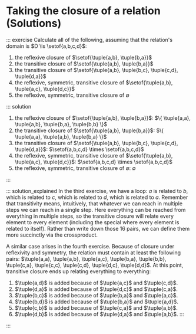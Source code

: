 # Taking the closure of a relation (Solutions)

::: exercise
Calculate all of the following, assuming that the relation's domain is $D \is \setof{a,b,c,d}$:

1. the reflexive closure of $\setof{\tuple{a,b}, \tuple{b,a}}$
1. the transitive closure of $\setof{\tuple{a,b}, \tuple{b,a}}$
1. the transitive closure of $\setof{\tuple{a,b}, \tuple{b,c}, \tuple{c,d}, \tuple{d,a}}$
1. the reflexive, symmetric, transitive closure of $\setof{\tuple{a,b}, \tuple{a,c}, \tuple{d,c}}$
1. the reflexive, symmetric, transitive closure of $\emptyset$

::: solution

1. the reflexive closure of $\setof{\tuple{a,b}, \tuple{b,a}}$: $\{ \tuple{a,a}, \tuple{a,b}, \tuple{b,a}, \tuple{b,b} \}$
1. the transitive closure of $\setof{\tuple{a,b}, \tuple{b,a}}$: $\{ \tuple{a,a}, \tuple{a,b}, \tuple{b,a} \}$
1. the transitive closure of $\setof{\tuple{a,b}, \tuple{b,c}, \tuple{c,d}, \tuple{d,a}}$: $\setof{a,b,c,d} \times \setof{a,b,c,d}$
1. the reflexive, symmetric, transitive closure of $\setof{\tuple{a,b}, \tuple{a,c}, \tuple{d,c}}$: $\setof{a,b,c,d} \times \setof{a,b,c,d}$
1. the reflexive, symmetric, transitive closure of $\emptyset$: $\emptyset$

:::

::: solution_explained
In the third exercise, we have a loop: $a$ is related to $b$, which is related to $c$, which is related to $d$, which is related to $a$.
Remember that transitivity means, intuitively, that whatever we can reach in multiple steps we can reach in a single step.
Here everything can be reached from everything in multiple steps, so the transitive closure will relate every element to every element (including the special where every element is related to itself).
Rather than write down those 16 pairs, we can define them more succinctly via the crossproduct.

A similar case arises in the fourth exercise.
Because of closure under reflexivity and symmetry, the relation must contain at least the following pairs:
$\tuple{a,a}, \tuple{a,b}, \tuple{a,c}, \tuple{b,a}, \tuple{b,b}, \tuple{c,a}, \tuple{c,c}, \tuple{c,d}, \tuple{d,c}, \tuple{d,d}$.
At this point, transitive closure ends up relating everything to everything:

1. $\tuple{a,d}$ is added because of $\tuple{a,c}$ and $\tuple{c,d}$.
1. $\tuple{d,a}$ is added because of $\tuple{d,c}$ and $\tuple{c,a}$.
1. $\tuple{b,c}$ is added because of $\tuple{b,a}$ and $\tuple{a,c}$.
1. $\tuple{b,d}$ is added because of $\tuple{b,a}$ and $\tuple{a,d}$.
1. $\tuple{c,b}$ is added because of $\tuple{c,a}$ and $\tuple{a,b}$.
1. $\tuple{d,b}$ is added because of $\tuple{d,a}$ and $\tuple{a,b}$.
:::

:::
